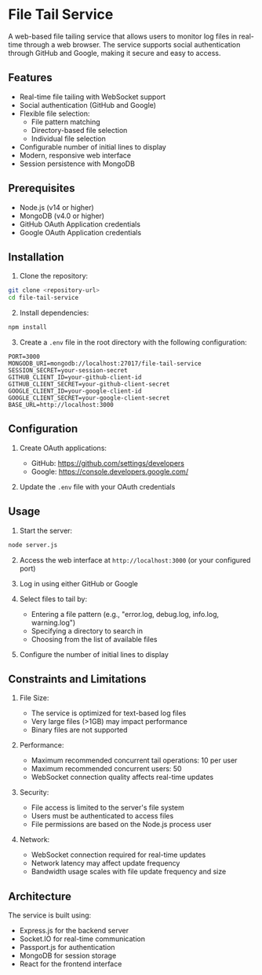 # File Tail Service

A web-based file tailing service that allows users to monitor log files in real-time through a web browser. The service supports social authentication through GitHub and Google, making it secure and easy to access.

## Features

- Real-time file tailing with WebSocket support
- Social authentication (GitHub and Google)
- Flexible file selection:
  - File pattern matching
  - Directory-based file selection
  - Individual file selection
- Configurable number of initial lines to display
- Modern, responsive web interface
- Session persistence with MongoDB

## Prerequisites

- Node.js (v14 or higher)
- MongoDB (v4.0 or higher)
- GitHub OAuth Application credentials
- Google OAuth Application credentials

## Installation

1. Clone the repository:

```bash
git clone <repository-url>
cd file-tail-service
```

2. Install dependencies:

```bash
npm install
```

3. Create a `.env` file in the root directory with the following configuration:

```
PORT=3000
MONGODB_URI=mongodb://localhost:27017/file-tail-service
SESSION_SECRET=your-session-secret
GITHUB_CLIENT_ID=your-github-client-id
GITHUB_CLIENT_SECRET=your-github-client-secret
GOOGLE_CLIENT_ID=your-google-client-id
GOOGLE_CLIENT_SECRET=your-google-client-secret
BASE_URL=http://localhost:3000
```

## Configuration

1. Create OAuth applications:

   - GitHub: https://github.com/settings/developers
   - Google: https://console.developers.google.com/

2. Update the `.env` file with your OAuth credentials

## Usage

1. Start the server:

```bash
node server.js
```

2. Access the web interface at `http://localhost:3000` (or your configured port)

3. Log in using either GitHub or Google

4. Select files to tail by:

   - Entering a file pattern (e.g., "error.log, debug.log, info.log, warning.log")
   - Specifying a directory to search in
   - Choosing from the list of available files

5. Configure the number of initial lines to display

## Constraints and Limitations

1. File Size:

   - The service is optimized for text-based log files
   - Very large files (>1GB) may impact performance
   - Binary files are not supported

2. Performance:

   - Maximum recommended concurrent tail operations: 10 per user
   - Maximum recommended concurrent users: 50
   - WebSocket connection quality affects real-time updates

3. Security:

   - File access is limited to the server's file system
   - Users must be authenticated to access files
   - File permissions are based on the Node.js process user

4. Network:
   - WebSocket connection required for real-time updates
   - Network latency may affect update frequency
   - Bandwidth usage scales with file update frequency and size

## Architecture

The service is built using:

- Express.js for the backend server
- Socket.IO for real-time communication
- Passport.js for authentication
- MongoDB for session storage
- React for the frontend interface
